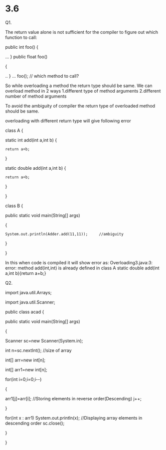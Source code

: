 # 3.6


Q1.

The return value alone is not sufficient for the compiler to figure out which function to call:

public int foo() 
{

  ...
} 
public float foo() 

{

  ..
} 
  ... 
foo();     // which method to call? 

So while overloading a method the return type should be same. We can overload method in 2 ways 
1.different type of method arguments 
2.different number of method arguments

To avoid the ambiguity of compiler the return type of overloaded method should be same.

overloading with different return type will give following error

class A
{ 

  static int add(int a,int b)
  {
  
    return a+b;
  } 
  
  static double add(int a,int b)
  {
  
    return a+b;
  } 
  
} 

class B
{

  public static void main(String[] args)
  
  { 
  
    System.out.println(Adder.add(11,11));     //ambiguity 
  }
  
} 

In this when code is compiled it will show error as: 
Overloading3.java:3: error: method add(int,int) is already defined in class A static double add(int a,int b){return a+b;}

Q2.

import java.util.Arrays; 

import java.util.Scanner;

public class acad 
{ 

public static void main(String[] args) 

{ 

   Scanner sc=new Scanner(System.in);
   
   int n=sc.nextInt(); //size of array 
   
   int[] arr=new int[n]; 
   
   int[] arr1=new int[n]; 
   
   for(int i=0;i=0;i--) 

{ 

   arr1[j]=arr[i]; //Storing elements in reverse order(Descending) 
   j++; 

} 

   for(int x : arr1)
   System.out.println(x); //Displaying array elements in descending order sc.close(); 

} 

}
